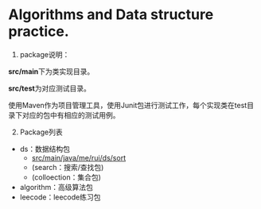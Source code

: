 # Algorithms and Data structure practice.

1. package说明：  

**src/main**下为类实现目录。

**src/test**为对应测试目录。

使用Maven作为项目管理工具，使用Junit包进行测试工作，每个实现类在test目录下对应的包中有相应的测试用例。

2. Package列表

- ds：数据结构包
    - [src/main/java/me/rui/ds/sort](sort：排序包)
    - (search：搜索/查找包)
    - (colloection：集合包)
- algorithm：高级算法包
- leecode：leecode练习包